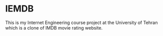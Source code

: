 # IEMDB
This is my Internet Engineering course project at the University of Tehran which is a clone of IMDB movie rating website.
